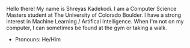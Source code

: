 Hello there! My name is Shreyas Kadekodi. I am a Computer Science Masters student at The University of Colorado Boulder. I have a strong interest in Machine Learning / Artifical Intelligence. When I'm not on my computer, I can sometimes be found at the gym or taking a walk.

- Pronouns: He/Him
<!--
**Kadekool/Kadekool** is a ✨ _special_ ✨ repository because its `README.md` (this file) appears on your GitHub profile.

Here are some ideas to get you started:


- 🌱 I’m currently learning ...
- 👯 I’m looking to collaborate on ...
- 🤔 I’m looking for help with ...
- 💬 Ask me about ...
- 📫 How to reach me: ...
- ⚡ Fun fact: ...
-->
